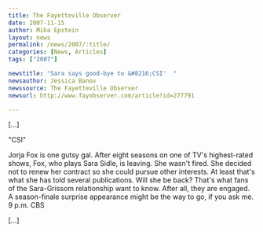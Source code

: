 ```yaml
---
title: The Fayetteville Observer 
date: 2007-11-15
author: Mika Epstein
layout: news
permalink: /news/2007/:title/
categories: [News, Articles]
tags: ["2007"]

newstitle: "Sara says good-bye to &#8216;CSI'  "
newsauthor: Jessica Banov  
newssource: The Fayetteville Observer  
newsurl: http://www.fayobserver.com/article?id=277791 

---
```

[...]

"CSI"

Jorja Fox is one gutsy gal. After eight seasons on one of TV's highest-rated shows, Fox, who plays Sara Sidle, is leaving. She wasn't fired. She decided not to renew her contract so she could pursue other interests. At least that's what she has told several publications. Will she be back? That's what fans of the Sara-Grissom relationship want to know. After all, they are engaged. A season-finale surprise appearance might be the way to go, if you ask me. 9 p.m. CBS

[...]

